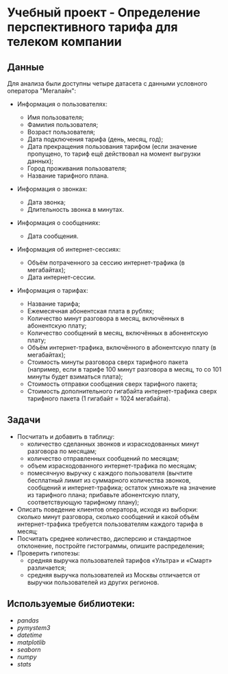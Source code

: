 # Учебный проект - Определение перспективного тарифа для телеком компании


## Данные

Для анализа были доступны четыре датасета с данными условного оператора "Мегалайн":
- Информация о пользователях:
  - Имя пользователя;
  - Фамилия пользователя;
  - Возраст пользователя;
  - Дата подключения тарифа (день, месяц, год);
  - Дата прекращения пользования тарифом (если значение пропущено, то тариф ещё действовал на момент выгрузки данных);
  - Город проживания пользователя;
  - Название тарифного плана.
  
- Информация о звонках:
  - Дата звонка;
  - Длительность звонка в минутах.
  
- Информация о сообщениях:
  - Дата сообщения.
  
- Информация об интернет-сессиях:
  - Объём потраченного за сессию интернет-трафика (в мегабайтах);
  - Дата интернет-сессии.
  
- Информация о тарифах:
  - Название тарифа;
  - Ежемесячная абонентская плата в рублях;
  - Количество минут разговора в месяц, включённых в абонентскую плату;
  - Количество сообщений в месяц, включённых в абонентскую плату;
  - Объём интернет-трафика, включённого в абонентскую плату (в мегабайтах);
  - Стоимость минуты разговора сверх тарифного пакета (например, если в тарифе 100 минут разговора в месяц, то со 101 минуты будет взиматься плата);
  - Стоимость отправки сообщения сверх тарифного пакета;
  - Стоимость дополнительного гигабайта интернет-трафика сверх тарифного пакета (1 гигабайт = 1024 мегабайта).

## Задачи

- Посчитать и добавить в таблицу:
  - количество сделанных звонков и израсходованных минут разговора по месяцам;
  - количество отправленных сообщений по месяцам;
  - объем израсходованного интернет-трафика по месяцам;
  - помесячную выручку с каждого пользователя (вычтите бесплатный лимит из суммарного количества звонков, сообщений и интернет-трафика; остаток умножьте на значение из тарифного плана; прибавьте абонентскую плату, соответствующую тарифному плану);
- Описать поведение клиентов оператора, исходя из выборки: сколько минут разговора, сколько сообщений и какой объём интернет-трафика требуется пользователям каждого тарифа в месяц; 
- Посчитать среднее количество, дисперсию и стандартное отклонение, постройте гистограммы, опишите распределения;
- Проверить гипотезы:
  - средняя выручка пользователей тарифов «Ультра» и «Смарт» различается;
  - средняя выручка пользователей из Москвы отличается от выручки пользователей из других регионов.

## Используемые библиотеки:
- *pandas*
- *pymystem3*
- *datetime*
- *matplotlib*
- *seaborn*
- *numpy*
- *stats*